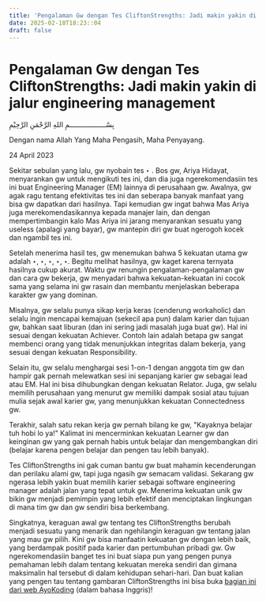 ```yaml
---
title: 'Pengalaman Gw dengan Tes CliftonStrengths: Jadi makin yakin di jalur engineering management'
date: 2025-02-18T18:23::04
draft: false
---
```


# Pengalaman Gw dengan Tes CliftonStrengths: Jadi makin yakin di jalur engineering management

بِسْــــــــــــــــــمِ اللهِ الرَّحْمَنِ الرَّحِيْمِ

Dengan nama Allah Yang Maha Pengasih, Maha Penyayang.

24 April 2023

Sekitar sebulan yang lalu, gw nyobain tes ‣ . Bos gw, Ariya Hidayat, menyarankan gw untuk mengikuti tes ini, dan dia juga ngerekomendasiin tes ini buat Engineering Manager (EM) lainnya di perusahaan gw. Awalnya, gw agak ragu tentang efektivitas tes ini dan seberapa banyak manfaat yang bisa gw dapatkan dari hasilnya. Tapi kemudian gw ingat bahwa Mas Ariya juga merekomendasikannya kepada manajer lain, dan dengan mempertimbangin kalo Mas Ariya ini jarang menyarankan sesuatu yang useless (apalagi yang bayar), gw mantepin diri gw buat ngerogoh kocek dan ngambil tes ini.

Setelah menerima hasil tes, gw menemukan bahwa 5 kekuatan utama gw adalah ‣, ‣, ‣, ‣, ‣. Begitu melihat hasilnya, gw kaget karena ternyata hasilnya cukup akurat. Waktu gw renungin pengalaman-pengalaman gw dan cara gw bekerja, gw menyadari bahwa kekuatan-kekuatan ini cocok sama yang selama ini gw rasain dan membantu menjelaskan beberapa karakter gw yang dominan.

Misalnya, gw selalu punya sikap kerja keras (cenderung workaholic) dan selalu ingin mencapai kemajuan (sekecil apa pun) dalam karier dan tujuan gw, bahkan saat liburan (dan ini sering jadi masalah juga buat gw). Hal ini sesuai dengan kekuatan Achiever. Contoh lain adalah betapa gw sangat membenci orang yang tidak menunjukkan integritas dalam bekerja, yang sesuai dengan kekuatan Responsibility.

Selain itu, gw selalu menghargai sesi 1-on-1 dengan anggota tim gw dan hampir gak pernah melewatkan sesi ini sepanjang karier gw sebagai lead atau EM. Hal ini bisa dihubungkan dengan kekuatan Relator. Juga, gw selalu memilih perusahaan yang menurut gw memiliki dampak sosial atau tujuan mulia sejak awal karier gw, yang menunjukkan kekuatan Connectedness gw.

Terakhir, salah satu rekan kerja gw pernah bilang ke gw, "Kayaknya belajar tuh hobi lo ya!" Kalimat ini mencerminkan kekuatan Learner gw dan keinginan gw yang gak pernah habis untuk belajar dan mengembangkan diri (belajar karena pengen belajar dan pengen tau lebih banyak).

Tes CliftonStrengths ini gak cuman bantu gw buat mahamin kecenderungan dan perilaku alami gw, tapi juga ngasih gw semacam validasi. Sekarang gw ngerasa lebih yakin buat memilih karier sebagai software engineering manager adalah jalan yang tepat untuk gw. Menerima kekuatan unik gw bikin gw menjadi pemimpin yang lebih efektif dan menciptakan lingkungan di mana tim gw dan gw sendiri bisa berkembang.

Singkatnya, keraguan awal gw tentang tes CliftonStrengths berubah menjadi sesuatu yang menarik dan ngehilangin keraguan gw tentang jalan yang mau gw pilih. Kini gw bisa manfaatin kekuatan gw dengan lebih baik, yang berdampak positif pada karier dan pertumbuhan pribadi gw. Gw ngerekomendasiin banget tes ini buat siapa pun yang pengen punya pemahaman lebih dalam tentang kekuatan mereka sendiri dan gimana maksimalin hal tersebut di dalam kehidupan sehari-hari. Dan buat kalian yang pengen tau tentang gambaran CliftonStrengths ini bisa buka [bagian ini dari web AyoKoding](https://www.notion.so/o/iVXZzQb4AI6pOMAOz8uy/s/DEiJIFW3Jt5XE5hs0Gmh/~/changes/334/en/learn/people/tools/cliftonstrengths) (dalam bahasa Inggris)!
